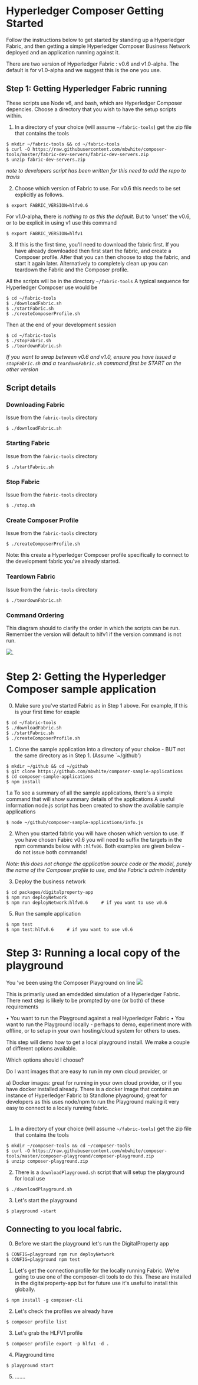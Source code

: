 # Hyperledger Composer Getting Started

Follow the instructions below to get started by standing up a Hyperledger Fabric, and then getting a simple Hyperledger Composer Business Network deployed and an application running against it. 

There are two version of Hyperledger Fabric : v0.6 and v1.0-alpha.  The default is for v1.0-alpha and we suggest this is the one you use.

## Step 1: Getting Hyperledger Fabric running

These scripts use Node v6, and bash, which are Hyperledger Composer depencies. Choose a directory that you wish to have the setup scripts within. 

1. In a directory of your choice (will assume `~/fabric-tools`) get the zip file that contains the tools
```
$ mkdir ~/fabric-tools && cd ~/fabric-tools
$ curl -O https://raw.githubusercontent.com/mbwhite/composer-tools/master/fabric-dev-servers/fabric-dev-servers.zip
$ unzip fabric-dev-servers.zip
```

_note to developers script has been written for this need to add the repo to travis_

2. Choose which version of Fabric to use. For v0.6 this needs to be set explicitly as follows.

```
$ export FABRIC_VERSION=hlfv0.6
```

For v1.0-alpha, there is *nothing to as this the default*. But to 'unset' the v0.6, or to be explicit in using v1 use this command

```
$ export FABRIC_VERSION=hlfv1
```

3. If this is the first time, you'll need to download the fabric first. If you have already downloaded then first start the fabric, and create a Composer profile.  After that you can then choose to stop the fabric, and start it again later. Alternatively to completely clean up you can teardown the Fabric and the Composer profile.

All the scripts will be in the directory `~/fabric-tools`  A typical sequence  for Hyperledger Composer use would be

```
$ cd ~/fabric-tools
$ ./downloadFabric.sh
$ ./startFabric.sh
$ ./createComposerProfile.sh
```

Then at the end of your development session

```
$ cd ~/fabric-tools
$ ./stopFabric.sh
$ ./teardownFabric.sh
```

*If you want to swap between v0.6 and v1.0, ensure you have issued a `stopFabric.sh` and a `teardownFabric.sh` command first be START on the other version*

## Script details

### Downloading Fabric

Issue from the `fabric-tools` directory
```
$ ./downloadFabric.sh
```

### Starting Fabric

Issue  from the `fabric-tools` directory
```
$ ./startFabric.sh
```

### Stop Fabric

Issue from the `fabric-tools` directory
```
$ ./stop.sh
```

### Create Composer Profile

Issue from the `fabric-tools` directory
```
$ ./createComposerProfile.sh
```

Note: this create a Hyperledger Composer profile specifically to connect to the development fabric you've already started. 

### Teardown Fabric

Issue from the `fabric-tools` directory
```
$ ./teardownFabric.sh
```


### Command Ordering

This diagram should to clarify the order in which the scripts can be run.  Remember the version will default to hlfv1 if the version command is not run. 

![](CmdOrder.png).


# Step 2: Getting the Hyperledger Composer sample application

0. Make sure you've started Fabric as in Step 1 above. For example, If this is your first time for exaple

```
$ cd ~/fabric-tools
$ ./downloadFabric.sh
$ ./startFabric.sh
$ ./createComposerProfile.sh
```

1. Clone the sample application into a directory of your choice - BUT not the same directory as in Step 1. (Assume `~/github')
```
$ mkdir ~/github && cd ~/github
$ git clone https://github.com/mbwhite/composer-sample-applications
$ cd composer-sample-applications
$ npm install
```

1.a To see a summary of all the sample applications, there's a simple command that will show summary details of the applications
A useful information node.js script has been created to show the available sample applications 
```
$ node ~/github/composer-sample-applications/info.js
```

2. When you started fabric you will have chosen which version to use.  If you have chosen Fabirc v0.6 you will need to suffix the targets in the npm commands below with `:hlfv06`. Both examples are given below - do not issue both commands!

*Note: this does not change the application source code or the model, purely the name of the Composer profile to use, and the Fabric's admin indentity*

3. Deploy the business network

```
$ cd packages/digitalproperty-app
$ npm run deployNetwork
$ npm run deployNetwork:hlfv0.6     # if you want to use v0.6
```

5. Run the sample application 
```
$ npm test
$ npm test:hlfv0.6     # if you want to use v0.6
```

# Step 3: Running a local copy of the playground

You 've been using the Composer Playground on line ![](https://composer-playground.mybluemix.net/)

This is primarily used an emdedded simulation of a Hyperledger Fabric.  There next step is likely to be prompted by one (or both) of these requirements

• You want to run the Playground against a real Hyperledger Fabric
• You want to run the Playground locally - perhaps to demo, experiment more with offline, or to setup in your own hosting/cloud system for others to uses.

This step will demo how to get a local playground install.  We make a couple of different options available. 

Which options should I choose?

Do I want images that are easy to run in my own cloud provider, or 

a) Docker images:  great for running in your own cloud provider, or if you have docker installed already. There is a docker image that contains an instance of Hyperledger Fabric
b) Standlone plyaground; great for developers as this uses node/npm to run the Playground making it very easy to connect to a localy running fabric. 

# 
1. In a directory of your choice (will assume `~/fabric-tools`) get the zip file that contains the tools
```
$ mkdir ~/composer-tools && cd ~/composer-tools
$ curl -O https://raw.githubusercontent.com/mbwhite/composer-tools/master/composer-playground/composer-playground.zip
$ unzip composer-playground.zip
```

2. There is a `downloadPlayground.sh` script that will setup the playground for local use 
```
$ ./downloadPlayground.sh
```

3. Let's start the playground
```
$ playground -start
```

## Connecting to you local fabric.

0. Before we start the playground let's run the DigitalProperty app
```
$ CONFIG=playground npm run deployNetwork 
$ CONFIG=playground npm test
```

1. Let's get the connection profile for the locally running Fabric. We're going to use one of the composer-cli tools to do this. These are installed in the digitalproperty-app but for future use it's useful to install this globally.
```
$ npm install -g composer-cli
```

2. Let's check the profiles we already have
```
$ composer profile list
```

3. Let's grab the HLFV1 profile
```
$ composer profile export -p hlfv1 -d .
```

4. Playground time
```
$ playground start
```

5. .......




